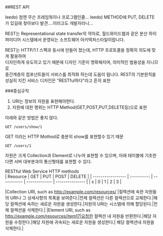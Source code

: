 ##REST API

leedo) 첨엔 무슨 프레임웍이나 프로그램인줄...
leedo) METHOD에 PUT, DELETE가 있길래 찾아보다 발견....이러고도 개발자라니...

REST는  Representational state transfer의 약자로, 월드와이드웹과 같은 분산 하이퍼미디어 시스템에서 운영되는 소프트웨어 아키텍처스타일이랍니다.

REST는 HTTP/1.1 스펙과 동시에 만들어 졌는데, HTTP 프로토콜을 정확히 의도에 맞게 활용하여  
디자인하게 유도하고 있기 때문에 디자인 기준이 명확해지며, 의미적인 범용성을 지니므로  
중간계층의 컴포넌트들이 서비스를 최적화 하는데 도음이 됩니다.
REST의 기본원칙을 성실히 지킨 서비스 디자인은 "RESTful하다"라고 흔히 표현

###중심규칙
1. URI는 정보의 자원을 표현해야한다.
2. 자원에 대한 행위는  HTTP Method(GET,POST,PUT,DELETE등)으로 표현

아래와 같은 방법은 좋지 않다.
```
GET /users/show/1
```
GET 이라는  HTTP Mothod로 충분히 show를 표현할수 있기 때문
```
GET /users/1
```


자원은 크게 Collection과 Element로 나누어 표현할 수 있으며,
아래 테이블에 기초한다면 서버 대부분과의 통신형태를 표현할 수 있다.

RESTful Web Service HTTP methods  
|			Resource			|			GET			|			PUT			|			POST			|			DELETE			|
| ----------------- | :---------: | ----------- | ------------- | --------------- |
| s | 0 | 1 | 2 | 3 |


|Collection URI, such as http://example.com/resources/  |컬렉션에 속한 자원들의 URI나 그 상세사항의 목록을 보여준다.|전체 컬렉션은 다른 컬렉션으로 교체한다.|해당 컬렉션에 속하는 새로운 자원을 생성한다.|자원의 URI는 시스템에 의해 할당된다.|전체 컬렉션을 삭제한다.|
|Element URI, such as http://example.com/resources/item17|요청한 컬렉션 내 자원을 반환한다.|해당 자원을 수정한다.|해당 자원에 귀속되는 새로운 자원을 생성한다.|	해당 컬렉션내 자원을 삭제한다.|
